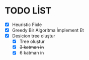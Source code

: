 # TODO LİST

- [x] Heuristic Fixle
- [x] Greedy Bir Algoritma İmplement Et 
- [x] Desicion tree oluştur
    - [x] Tree oluştur
    - [x] ~~3 katman in~~
    - [x] 6 katman in